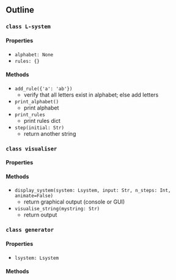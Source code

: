 ## Outline

### `class L-system`

#### Properties
- `alphabet: None`
- `rules: {}`

#### Methods
- `add_rule({'a': 'ab'})`
  - verify that all letters exist in alphabet; else add letters
- `print_alphabet()`
  - print alphabet
- `print_rules`
  - print rules dict
- `step(initial: Str)`
  - return another string




### `class visualiser`

#### Properties

#### Methods
- `display_system(system: Lsystem, input: Str, n_steps: Int, animate=False)`
  - return graphical output (console or GUI)
- `visualise_string(mystring: Str)`
  - return output



### `class generator`
#### Properties
- `lsystem: Lsystem`

#### Methods
